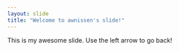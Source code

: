 ```yaml
---
layout: slide
title: "Welcome to awnissen's slide!"
---
```

This is my awesome slide.
Use the left arrow to go back!

